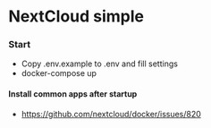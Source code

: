 # NextCloud simple


### Start
- Copy .env.example to .env and fill settings
- docker-compose up


#### Install common apps after startup
- https://github.com/nextcloud/docker/issues/820